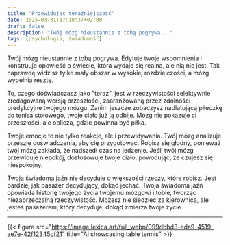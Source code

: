 ```yaml
---
title: "Przewidując teraźniejszość"
date: 2025-03-31T17:18:37+02:00
draft: false
description: "Twój mózg nieustannie z tobą pogrywa..."
tags: [psychologia, świadomość]
---
```


Twój mózg nieustannie z tobą pogrywa. Edytuje twoje wspomnienia i konstruuje opowieść o świecie, która wydaje się realna, ale nią nie jest. Tak naprawdę widzisz tylko mały obszar w wysokiej rozdzielczości, a mózg wypełnia resztę.

To, czego doświadczasz jako "teraz", jest w rzeczywistości selektywnie zredagowaną wersją przeszłości, zaaranżowaną przez zdolności predykcyjne twojego mózgu. Zanim jeszcze zobaczysz nadlatującą piłeczkę do tenisa stołowego, twoje ciało już ją odbije. Mózg nie pokazuje ci przeszłości, ale oblicza, gdzie powinna być piłka.

Twoje emocje to nie tylko reakcje, ale i przewidywania. Twój mózg analizuje przeszłe doświadczenia, aby cię przygotować. Robisz się głodny, ponieważ twój mózg zakłada, że nadszedł czas na jedzenie. Jeśli twój mózg przewiduje niepokój, dostosowuje twoje ciało, powodując, że czujesz się niespokojny.

Twoja świadoma jaźń nie decyduje o większości rzeczy, które robisz. Jest bardziej jak pasażer decydujący, dokąd jechać. Twoja świadoma jaźń opowiada historię twojego życia twojemu mózgowi i tobie, tworząc niezaprzeczalną rzeczywistość. Możesz nie siedzieć za kierownicą, ale jesteś pasażerem, który decyduje, dokąd zmierza twoje życie

---

{{< figure src="https://image.lexica.art/full_webp/099dbbd3-eda9-4519-ae7e-42f12345cf21" title="AI showcasing table tennis" >}}
